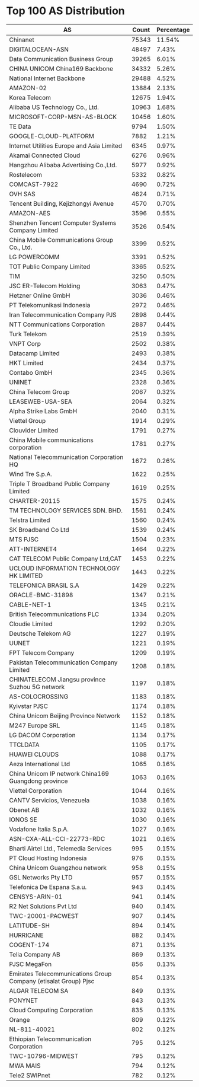# Top 100 AS Distribution
| AS | Count | Percentage |
|----|----|----|
| Chinanet | 75343 | 11.54% |
| DIGITALOCEAN-ASN | 48497 | 7.43% |
| Data Communication Business Group | 39265 | 6.01% |
| CHINA UNICOM China169 Backbone | 34332 | 5.26% |
| National Internet Backbone | 29488 | 4.52% |
| AMAZON-02 | 13884 | 2.13% |
| Korea Telecom | 12675 | 1.94% |
| Alibaba US Technology Co., Ltd. | 10963 | 1.68% |
| MICROSOFT-CORP-MSN-AS-BLOCK | 10456 | 1.60% |
| TE Data | 9794 | 1.50% |
| GOOGLE-CLOUD-PLATFORM | 7882 | 1.21% |
| Internet Utilities Europe and Asia Limited | 6345 | 0.97% |
| Akamai Connected Cloud | 6276 | 0.96% |
| Hangzhou Alibaba Advertising Co.,Ltd. | 5977 | 0.92% |
| Rostelecom | 5332 | 0.82% |
| COMCAST-7922 | 4690 | 0.72% |
| OVH SAS | 4624 | 0.71% |
| Tencent Building, Kejizhongyi Avenue | 4570 | 0.70% |
| AMAZON-AES | 3596 | 0.55% |
| Shenzhen Tencent Computer Systems Company Limited | 3526 | 0.54% |
| China Mobile Communications Group Co., Ltd. | 3399 | 0.52% |
| LG POWERCOMM | 3391 | 0.52% |
| TOT Public Company Limited | 3365 | 0.52% |
| TIM | 3250 | 0.50% |
| JSC ER-Telecom Holding | 3063 | 0.47% |
| Hetzner Online GmbH | 3036 | 0.46% |
| PT Telekomunikasi Indonesia | 2972 | 0.46% |
| Iran Telecommunication Company PJS | 2898 | 0.44% |
| NTT Communications Corporation | 2887 | 0.44% |
| Turk Telekom | 2519 | 0.39% |
| VNPT Corp | 2502 | 0.38% |
| Datacamp Limited | 2493 | 0.38% |
| HKT Limited | 2434 | 0.37% |
| Contabo GmbH | 2345 | 0.36% |
| UNINET | 2328 | 0.36% |
| China Telecom Group | 2067 | 0.32% |
| LEASEWEB-USA-SEA | 2064 | 0.32% |
| Alpha Strike Labs GmbH | 2040 | 0.31% |
| Viettel Group | 1914 | 0.29% |
| Clouvider Limited | 1791 | 0.27% |
| China Mobile communications corporation | 1781 | 0.27% |
| National Telecommunication Corporation HQ | 1672 | 0.26% |
| Wind Tre S.p.A. | 1622 | 0.25% |
| Triple T Broadband Public Company Limited | 1619 | 0.25% |
| CHARTER-20115 | 1575 | 0.24% |
| TM TECHNOLOGY SERVICES SDN. BHD. | 1561 | 0.24% |
| Telstra Limited | 1560 | 0.24% |
| SK Broadband Co Ltd | 1539 | 0.24% |
| MTS PJSC | 1504 | 0.23% |
| ATT-INTERNET4 | 1464 | 0.22% |
| CAT TELECOM Public Company Ltd,CAT | 1453 | 0.22% |
| UCLOUD INFORMATION TECHNOLOGY HK LIMITED | 1443 | 0.22% |
| TELEFONICA BRASIL S.A | 1429 | 0.22% |
| ORACLE-BMC-31898 | 1347 | 0.21% |
| CABLE-NET-1 | 1345 | 0.21% |
| British Telecommunications PLC | 1334 | 0.20% |
| Cloudie Limited | 1292 | 0.20% |
| Deutsche Telekom AG | 1227 | 0.19% |
| UUNET | 1221 | 0.19% |
| FPT Telecom Company | 1209 | 0.19% |
| Pakistan Telecommunication Company Limited | 1208 | 0.18% |
| CHINATELECOM Jiangsu province Suzhou 5G network | 1197 | 0.18% |
| AS-COLOCROSSING | 1183 | 0.18% |
| Kyivstar PJSC | 1174 | 0.18% |
| China Unicom Beijing Province Network | 1152 | 0.18% |
| M247 Europe SRL | 1145 | 0.18% |
| LG DACOM Corporation | 1134 | 0.17% |
| TTCLDATA | 1105 | 0.17% |
| HUAWEI CLOUDS | 1088 | 0.17% |
| Aeza International Ltd | 1065 | 0.16% |
| China Unicom IP network China169 Guangdong province | 1063 | 0.16% |
| Viettel Corporation | 1044 | 0.16% |
| CANTV Servicios, Venezuela | 1038 | 0.16% |
| Obenet AB | 1032 | 0.16% |
| IONOS SE | 1030 | 0.16% |
| Vodafone Italia S.p.A. | 1027 | 0.16% |
| ASN-CXA-ALL-CCI-22773-RDC | 1021 | 0.16% |
| Bharti Airtel Ltd., Telemedia Services | 995 | 0.15% |
| PT Cloud Hosting Indonesia | 976 | 0.15% |
| China Unicom Guangzhou network | 958 | 0.15% |
| GSL Networks Pty LTD | 957 | 0.15% |
| Telefonica De Espana S.a.u. | 943 | 0.14% |
| CENSYS-ARIN-01 | 941 | 0.14% |
| R2 Net Solutions Pvt Ltd | 940 | 0.14% |
| TWC-20001-PACWEST | 907 | 0.14% |
| LATITUDE-SH | 894 | 0.14% |
| HURRICANE | 882 | 0.14% |
| COGENT-174 | 871 | 0.13% |
| Telia Company AB | 869 | 0.13% |
| PJSC MegaFon | 856 | 0.13% |
| Emirates Telecommunications Group Company (etisalat Group) Pjsc | 854 | 0.13% |
| ALGAR TELECOM SA | 849 | 0.13% |
| PONYNET | 843 | 0.13% |
| Cloud Computing Corporation | 835 | 0.13% |
| Orange | 809 | 0.12% |
| NL-811-40021 | 802 | 0.12% |
| Ethiopian Telecommunication Corporation | 795 | 0.12% |
| TWC-10796-MIDWEST | 795 | 0.12% |
| MWA MAIS | 794 | 0.12% |
| Tele2 SWIPnet | 782 | 0.12% |
